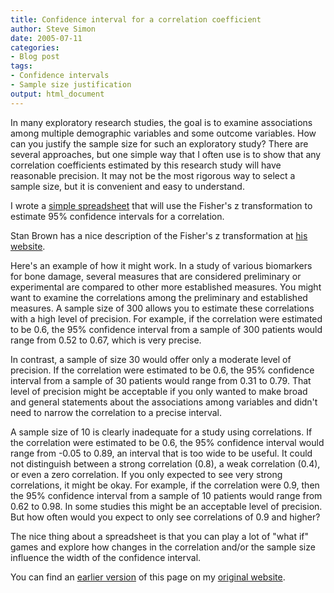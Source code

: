 ```yaml
---
title: Confidence interval for a correlation coefficient
author: Steve Simon
date: 2005-07-11
categories:
- Blog post
tags:
- Confidence intervals
- Sample size justification
output: html_document
---
```


In many exploratory research studies, the goal is to examine associations among multiple demographic variables and some outcome variables. How can you justify the sample size for such an exploratory study? There are several approaches, but one simple way that I often use is to show that any correlation coefficients estimated by this research study will have reasonable precision. It may not be the most rigorous way to select a sample size, but it is convenient and easy to understand.

I wrote a [simple spreadsheet][sim3] that will use the Fisher's z transformation to estimate 95% confidence intervals for a correlation.

Stan Brown has a nice description of the Fisher's z transformation at [his website][bro1].

Here's an example of how it might work. In a study of various biomarkers for bone damage, several measures that are considered preliminary or experimental are compared to other more established measures. You might want to examine the correlations among the preliminary and established measures. A sample size of 300 allows you to estimate these correlations with a high level of precision. For example, if the correlation were estimated to be 0.6, the 95% confidence interval from a sample of 300 patients would range from 0.52 to 0.67, which is very precise.

In contrast, a sample of size 30 would offer only a moderate level of precision. If the correlation were estimated to be 0.6, the 95% confidence interval from a sample of 30 patients would range from 0.31 to 0.79. That level of precision might be acceptable if you only wanted to make broad and general statements about the associations among variables and didn't need to narrow the correlation to a precise interval.

A sample size of 10 is clearly inadequate for a study using correlations. If the correlation were estimated to be 0.6, the 95% confidence interval would range from -0.05 to 0.89, an interval that is too wide to be useful. It could not distinguish between a strong correlation (0.8), a weak correlation (0.4), or even a zero correlation. If you only expected to see very strong correlations, it might be okay. For example, if the correlation were 0.9, then the 95% confidence interval from a sample of 10 patients would range from 0.62 to 0.98. In some studies this might be an acceptable level of precision. But how often would you expect to only see correlations of 0.9 and higher?

The nice thing about a spreadsheet is that you can play a lot of "what if" games and explore how changes in the correlation and/or the sample size influence the width of the confidence interval.

You can find an [earlier version][sim1] of this page on my [original website][sim2].

[sim1]: http://www.pmean.com/05/CorrelationCoefficient.html
[sim2]: http://www.pmean.com/original_site.html
[sim3]: http://www.pmean.com/00files/ConfidenceIntervalForCorrelation.xls
[bro1]: http://www.tc3.edu/instruct/sbrown/stat/correl.htm
